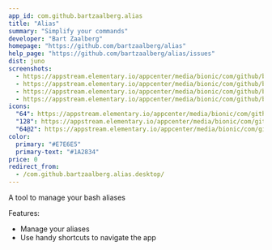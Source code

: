 ```yaml
---
app_id: com.github.bartzaalberg.alias
title: "Alias"
summary: "Simplify your commands"
developer: "Bart Zaalberg"
homepage: "https://github.com/bartzaalberg/alias"
help_page: "https://github.com/bartzaalberg/alias/issues"
dist: juno
screenshots:
  - https://appstream.elementary.io/appcenter/media/bionic/com/github/bartzaalberg.alias/BDEEF87A017A1A28E12554BDFBC821F6/screenshots/image-1_orig.png
  - https://appstream.elementary.io/appcenter/media/bionic/com/github/bartzaalberg.alias/BDEEF87A017A1A28E12554BDFBC821F6/screenshots/image-2_orig.png
  - https://appstream.elementary.io/appcenter/media/bionic/com/github/bartzaalberg.alias/BDEEF87A017A1A28E12554BDFBC821F6/screenshots/image-3_orig.png
  - https://appstream.elementary.io/appcenter/media/bionic/com/github/bartzaalberg.alias/BDEEF87A017A1A28E12554BDFBC821F6/screenshots/image-4_orig.png
icons:
  "64": https://appstream.elementary.io/appcenter/media/bionic/com/github/bartzaalberg.alias/BDEEF87A017A1A28E12554BDFBC821F6/icons/64x64/com.github.bartzaalberg.alias_com.github.bartzaalberg.alias.png
  "128": https://appstream.elementary.io/appcenter/media/bionic/com/github/bartzaalberg.alias/BDEEF87A017A1A28E12554BDFBC821F6/icons/128x128/com.github.bartzaalberg.alias_com.github.bartzaalberg.alias.png
  "64@2": https://appstream.elementary.io/appcenter/media/bionic/com/github/bartzaalberg.alias/BDEEF87A017A1A28E12554BDFBC821F6/icons/64x64@2/com.github.bartzaalberg.alias_com.github.bartzaalberg.alias.png
color:
  primary: "#E7E6E5"
  primary-text: "#1A2834"
price: 0
redirect_from:
  - /com.github.bartzaalberg.alias.desktop/
---
```


<p>A tool to manage your bash aliases</p>
<p>Features:</p>
<ul>
  <li>Manage your aliases</li>
  <li>Use handy shortcuts to navigate the app</li>
</ul>